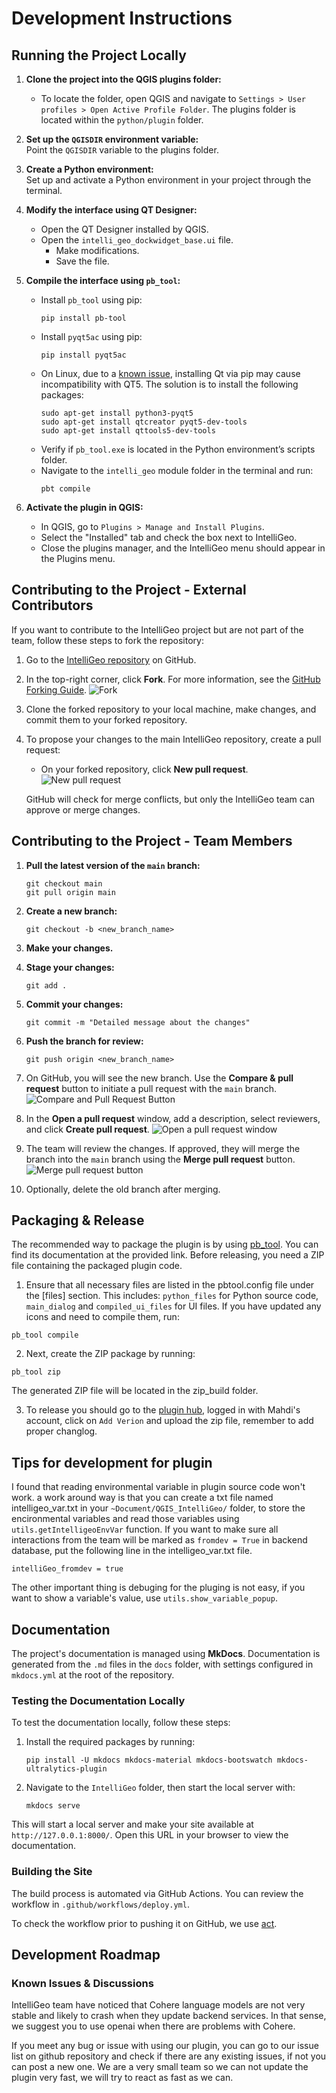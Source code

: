 # Development Instructions

## Running the Project Locally

1. **Clone the project into the QGIS plugins folder:**
    - To locate the folder, open QGIS and navigate to `Settings > User profiles > Open Active Profile Folder`. The plugins folder is located within the `python/plugin` folder.

2. **Set up the `QGISDIR` environment variable:**  
   Point the `QGISDIR` variable to the plugins folder.

3. **Create a Python environment:**  
   Set up and activate a Python environment in your project through the terminal.

4. **Modify the interface using QT Designer:**
    - Open the QT Designer installed by QGIS.
    - Open the `intelli_geo_dockwidget_base.ui` file.
        - Make modifications.
        - Save the file.

5. **Compile the interface using `pb_tool`:**
    - Install `pb_tool` using pip:
        ```
        pip install pb-tool
        ```
    - Install `pyqt5ac` using pip:
        ```
        pip install pyqt5ac
        ```
    - On Linux, due to a [known issue](https://github.com/qgis/QGIS/issues/48368#issuecomment-1293898268), installing Qt via pip may cause incompatibility with QT5. The solution is to install the following packages:
        ```
        sudo apt-get install python3-pyqt5
        sudo apt-get install qtcreator pyqt5-dev-tools
        sudo apt-get install qttools5-dev-tools
        ```
    - Verify if `pb_tool.exe` is located in the Python environment’s scripts folder.
    - Navigate to the `intelli_geo` module folder in the terminal and run:
        ```
        pbt compile
        ```

6. **Activate the plugin in QGIS:**
    - In QGIS, go to `Plugins > Manage and Install Plugins`.
    - Select the "Installed" tab and check the box next to IntelliGeo.
    - Close the plugins manager, and the IntelliGeo menu should appear in the Plugins menu.

## Contributing to the Project - External Contributors

If you want to contribute to the IntelliGeo project but are not part of the team, follow these steps to fork the repository:

1. Go to the [IntelliGeo repository](https://github.com/MahdiFarnaghi/intelli_geo) on GitHub.

2. In the top-right corner, click **Fork**. For more information, see the [GitHub Forking Guide](https://docs.github.com/en/pull-requests/collaborating-with-pull-requests/working-with-forks/fork-a-repo).
   ![Fork](img/fork.png "Fork")

3. Clone the forked repository to your local machine, make changes, and commit them to your forked repository.

4. To propose your changes to the main IntelliGeo repository, create a pull request:
    - On your forked repository, click **New pull request**.
    ![New pull request](img/new_pull_request.png "New pull request")

    GitHub will check for merge conflicts, but only the IntelliGeo team can approve or merge changes.

## Contributing to the Project - Team Members

1. **Pull the latest version of the `main` branch:**
    ```
    git checkout main
    git pull origin main
    ```

2. **Create a new branch:**
    ```
    git checkout -b <new_branch_name>
    ```

3. **Make your changes.**

4. **Stage your changes:**
    ```
    git add .
    ```

5. **Commit your changes:**
    ```
    git commit -m "Detailed message about the changes"
    ```

6. **Push the branch for review:**
    ```
    git push origin <new_branch_name>
    ```

7. On GitHub, you will see the new branch. Use the **Compare & pull request** button to initiate a pull request with the `main` branch.
   ![Compare and Pull Request Button](img/compare_and_pull_request.png "Compare and Pull Request Button")

8. In the **Open a pull request** window, add a description, select reviewers, and click **Create pull request**.
   ![Open a pull request window](img/open_pull_request.png "Open a pull request window")

9. The team will review the changes. If approved, they will merge the branch into the `main` branch using the **Merge pull request** button.
   ![Merge pull request button](img/merge_pull_request.png "Merge pull request button")

10. Optionally, delete the old branch after merging.

## Packaging & Release

The recommended way to package the plugin is by using [pb_tool](https://g-sherman.github.io/plugin_build_tool/). You can find its documentation at the provided link. Before releasing, you need a ZIP file containing the packaged plugin code.

1. Ensure that all necessary files are listed in the pbtool.config file under the [files] section. This includes: `python_files` for Python source code, `main_dialog` and `compiled_ui_files` for UI files. If you have updated any icons and need to compile them, run:

  ```
  pb_tool compile
  ```
2. Next, create the ZIP package by running:
  ```
  pb_tool zip
  ```
  The generated ZIP file will be located in the zip_build folder.

3. To release you should go to the [plugin hub](https://plugins.qgis.org), logged in with Mahdi's account, click on `Add Verion` and upload the zip file, remember to add proper changlog.

## Tips for development for plugin

I found that reading environmental variable in plugin source code won't work. a work around way is that you can create a txt file named intelligeo_var.txt in your `~Document/QGIS_IntelliGeo/` folder, to store the encironmental variables and read those variables using `utils.getIntelligeoEnvVar` function. If you want to make sure all interactions from the team will be marked as `fromdev = True` in backend database, put the following line in the intelligeo_var.txt file.

`intelliGeo_fromdev = true`

The other important thing is debuging for the pluging is not easy, if you want to show a variable's value, use `utils.show_variable_popup`.

## Documentation

The project's documentation is managed using **MkDocs**. Documentation is generated from the `.md` files in the `docs` folder, with settings configured in `mkdocs.yml` at the root of the repository.

### Testing the Documentation Locally

To test the documentation locally, follow these steps:

1. Install the required packages by running:
   ```
   pip install -U mkdocs mkdocs-material mkdocs-bootswatch mkdocs-ultralytics-plugin
   ```

2. Navigate to the `IntelliGeo` folder, then start the local server with:
   ```
   mkdocs serve
   ```

This will start a local server and make your site available at `http://127.0.0.1:8000/`. Open this URL in your browser to view the documentation.

### Building the Site

The build process is automated via GitHub Actions. You can review the workflow in `.github/workflows/deploy.yml`.

To check the workflow prior to pushing it on GitHub, we use [act](https://nektosact.com/introduction.html#introduction).

## Development Roadmap

### Known Issues & Discussions

IntelliGeo team have noticed that Cohere language models are not very stable and likely to crash when they update backend services. In that sense, we suggest you to use openai when there are problems with Cohere.

If you meet any bug or issue with using our plugin, you can go to our issue list on github repository and check if there are any existing issues, if not you can post a new one. We are a very small team so we can not update the plugin very fast, we will try to react as fast as we can.
